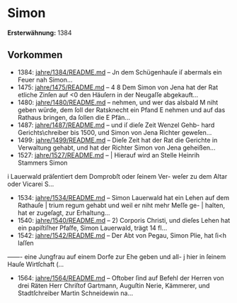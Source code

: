 # Simon

**Ersterwähnung:** 1384

## Vorkommen
- 1384: [jahre/1384/README.md](../jahre/1384/README.md) – Jn dem Schügenhauſe iſ abermals
ein Feuer nah Simon...
- 1475: [jahre/1475/README.md](../jahre/1475/README.md) – 4
8 Dem Simon von Jena hat der Rat etliche Zinſen auf
<0 den Häuſern in der Neugaſſe abgekauft...
- 1480: [jahre/1480/README.md](../jahre/1480/README.md) – nehmen, und wer das alsbald
M niht geben würde, dem ſoll der Ratsknecht ein Pfand
E nehmen und auf das Rathaus bringen, da ſollen die
E Pfän...
- 1487: [jahre/1487/README.md](../jahre/1487/README.md) – und iſ dieſe Zeit Wenzel Gehb-
hard Gerichts\chreiber bis 1500, und Simon von Jena
Richter geweſen...
- 1499: [jahre/1499/README.md](../jahre/1499/README.md) – Dieſe Zeit hat der Rat die Gerichte in Verwaltung
gehabt, und hat der Richter Simon von Jena geheißen...
- 1527: [jahre/1527/README.md](../jahre/1527/README.md) – | Hierauf wird an Stelle Heinrih Stammers Simon

i Lauerwald präſentiert dem Domprobſt oder ſeinem Ver-
weſer zu dem Altar oder Vicarei S...
- 1534: [jahre/1534/README.md](../jahre/1534/README.md) – Simon Lauerwald hat ein Lehen auf dem Rathauſe |
trium regum gehabt und weil er niht mehr Meſſe ge- |
halten, hat er zugeſagt, zur Erhaltung...
- 1540: [jahre/1540/README.md](../jahre/1540/README.md) – 2) Corporis Christi, und dieſes Lehen hat ein
papiſtiſher Pfaſfe, Simon Lauerwald, trägt 14 fl...
- 1542: [jahre/1542/README.md](../jahre/1542/README.md) – Der Abt von Pegau, Simon Plie, hat ſi<h laſſen

——- eine Jungfrau auf einem Dorfe zur Ehe geben und all-
j hier in ſeinem Hauſe Wirtſchaft (...
- 1564: [jahre/1564/README.md](../jahre/1564/README.md) – Oftober ſind auf Befehl der Herren von
drei Räten Herr Chriſtof Gartmann, Auguſtin Nerie,
Kämmerer, und Stadtſchreiber Martin Schneidewin na...
